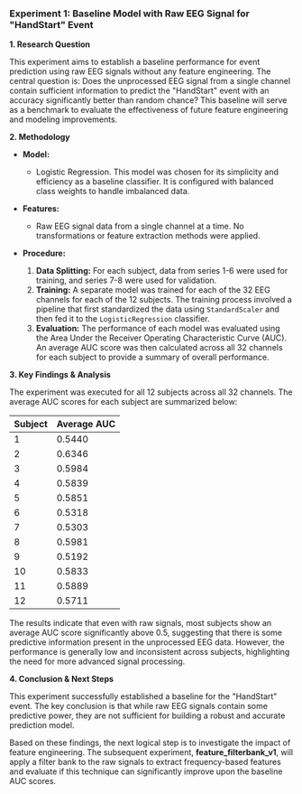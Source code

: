 ### **Experiment 1: Baseline Model with Raw EEG Signal for "HandStart" Event**

**1. Research Question**

This experiment aims to establish a baseline performance for event prediction using raw EEG signals without any feature engineering. The central question is: Does the unprocessed EEG signal from a single channel contain sufficient information to predict the "HandStart" event with an accuracy significantly better than random chance? This baseline will serve as a benchmark to evaluate the effectiveness of future feature engineering and modeling improvements.

**2. Methodology**

*   **Model:**
    *   Logistic Regression. This model was chosen for its simplicity and efficiency as a baseline classifier. It is configured with balanced class weights to handle imbalanced data.

*   **Features:**
    *   Raw EEG signal data from a single channel at a time. No transformations or feature extraction methods were applied.

*   **Procedure:**
    1.  **Data Splitting:** For each subject, data from series 1-6 were used for training, and series 7-8 were used for validation.
    2.  **Training:** A separate model was trained for each of the 32 EEG channels for each of the 12 subjects. The training process involved a pipeline that first standardized the data using `StandardScaler` and then fed it to the `LogisticRegression` classifier.
    3.  **Evaluation:** The performance of each model was evaluated using the Area Under the Receiver Operating Characteristic Curve (AUC). An average AUC score was then calculated across all 32 channels for each subject to provide a summary of overall performance.

**3. Key Findings & Analysis**

The experiment was executed for all 12 subjects across all 32 channels. The average AUC scores for each subject are summarized below:

| Subject | Average AUC |
| :--- | :--- |
| 1 | 0.5440 |
| 2 | 0.6346 |
| 3 | 0.5984 |
| 4 | 0.5839 |
| 5 | 0.5851 |
| 6 | 0.5318 |
| 7 | 0.5303 |
| 8 | 0.5981 |
| 9 | 0.5192 |
| 10 | 0.5833 |
| 11 | 0.5889 |
| 12 | 0.5711 |

The results indicate that even with raw signals, most subjects show an average AUC score significantly above 0.5, suggesting that there is some predictive information present in the unprocessed EEG data. However, the performance is generally low and inconsistent across subjects, highlighting the need for more advanced signal processing.

**4. Conclusion & Next Steps**

This experiment successfully established a baseline for the "HandStart" event. The key conclusion is that while raw EEG signals contain some predictive power, they are not sufficient for building a robust and accurate prediction model.

Based on these findings, the next logical step is to investigate the impact of feature engineering. The subsequent experiment, **feature_filterbank_v1**, will apply a filter bank to the raw signals to extract frequency-based features and evaluate if this technique can significantly improve upon the baseline AUC scores.
